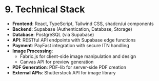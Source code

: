 
# 9. Technical Stack

- **Frontend**: React, TypeScript, Tailwind CSS, shadcn/ui components
- **Backend**: Supabase (Authentication, Database, Storage)
- **Database**: PostgreSQL (via Supabase)
- **API**: RESTful API endpoints with Supabase edge functions
- **Payment**: PayFast integration with secure ITN handling
- **Image Processing**: 
  - Fabric.js for client-side image manipulation and design
  - Canvas API for preview generation
- **PDF Generation**: PDF-lib for server-side PDF creation
- **External APIs**: Shutterstock API for image library

